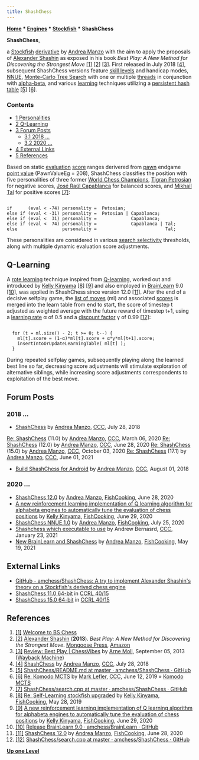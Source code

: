 ```yaml
---
title: ShashChess
---
```

**[Home](Home "Home") \* [Engines](Engines "Engines") \* [Stockfish](Stockfish "Stockfish") \* ShashChess**


**ShashChess**,  

a [Stockfish](Stockfish "Stockfish") [derivative](Category:Derivative "Category:Derivative") by [Andrea Manzo](Andrea_Manzo "Andrea Manzo") with the aim to apply the proposals of [Alexander Shashin](index.php?title=Alexander_Shashin&action=edit&redlink=1 "Alexander Shashin (page does not exist)") as exposed in his book *Best Play: A New Method for Discovering the Strongest Move* <a id="cite-note-1" href="#cite-ref-1">[1]</a> <a id="cite-note-2" href="#cite-ref-2">[2]</a>
<a id="cite-note-3" href="#cite-ref-3">[3]</a>.
First released in July 2018 <a id="cite-note-4" href="#cite-ref-4">[4]</a>,
subsequent ShashChess versions feature [skill levels](Playing_Strength "Playing Strength") and handicap modes, [NNUE](NNUE "NNUE"), [Monte-Carlo Tree Search](Monte-Carlo_Tree_Search "Monte-Carlo Tree Search") with one or multiple [threads](Thread "Thread") in conjunction with [alpha-beta](Alpha-Beta "Alpha-Beta"),
and various [learning](Learning "Learning") techniques utilizing a [persistent hash table](Persistent_Hash_Table "Persistent Hash Table") <a id="cite-note-5" href="#cite-ref-5">[5]</a>
<a id="cite-note-6" href="#cite-ref-6">[6]</a>.



### Contents


* [1 Personalities](#personalities)
* [2 Q-Learning](#q-learning)
* [3 Forum Posts](#forum-posts)
	+ [3.1 2018 ...](#2018-...)
	+ [3.2 2020 ...](#2020-...)
* [4 External Links](#external-links)
* [5 References](#references)






Based on static [evaluation](Evaluation "Evaluation") [score](Score "Score") ranges derivered from [pawn](Pawn "Pawn") endgame [point value](Point_Value "Point Value") (PawnValueEg = 208), ShashChess classifies the position with five personalities of three former [World Chess Champions](https://en.wikipedia.org/wiki/World_Chess_Championship),
[Tigran Petrosian](https://en.wikipedia.org/wiki/Tigran_Petrosian) for negative scores,
[José Raúl Capablanca](https://en.wikipedia.org/wiki/Jos%C3%A9_Ra%C3%BAl_Capablanca) for balanced scores,
and [Mikhail Tal](https://en.wikipedia.org/wiki/Mikhail_Tal) for positive scores <a id="cite-note-7" href="#cite-ref-7">[7]</a>:




```

if      (eval < -74) personality =  Petosian;
else if (eval < -31) personality =  Petosian | Capablanca;
else if (eval <  31) personality =             Capablanca;
else if (eval <  74) personality =             Capablanca | Tal;
else                 personality =                          Tal; 

```

These personalities are considered in various [search selectivity](Selectivity "Selectivity") thresholds, along with multiple dynamic evaluation score adjustments. 



## Q-Learning


A [rote learning](https://en.wikipedia.org/wiki/Rote_learning) technique inspired from [Q-learning](Reinforcement_Learning#Q-Learning "Reinforcement Learning"), worked out and introduced by [Kelly Kinyama](index.php?title=Kelly_Kinyama&action=edit&redlink=1 "Kelly Kinyama (page does not exist)")
<a id="cite-note-8" href="#cite-ref-8">[8]</a>
<a id="cite-note-9" href="#cite-ref-9">[9]</a> 
and also employed in [BrainLearn](index.php?title=BrainLearn&action=edit&redlink=1 "BrainLearn (page does not exist)") 9.0 <a id="cite-note-10" href="#cite-ref-10">[10]</a>,
was applied in ShashChess since version 12.0 <a id="cite-note-11" href="#cite-ref-11">[11]</a>. 
After the end of a decisive selfplay game, the [list of moves](Move_List "Move List") (ml) and associated [scores](Score "Score") is merged into the learn table from end to start, 
the score of timestep t adjusted as weighted average with the future reward of timestep t+1, using a [learning rate](https://en.wikipedia.org/wiki/Q-learning#Learning_Rate) α of 0.5 and a [discount factor](https://en.wikipedia.org/wiki/Q-learning#Discount_factor) γ of 0.99 <a id="cite-note-12" href="#cite-ref-12">[12]</a>:




```

  for (t = ml.size() - 2; t >= 0; t--) {
    ml[t].score = (1-α)*ml[t].score + α*γ*ml[t+1].score;
    insertIntoOrUpdateLearningTable( ml[t] );
  }

```

During repeated selfplay games, subsequently playing along the learned best line so far, decreasing score adjustments will stimulate exploration of alternative siblings, while increasing score adjustments correspondents to exploitation of the best move.



## Forum Posts


### 2018 ...


* [ShashChess](http://www.talkchess.com/forum3/viewtopic.php?f=2&t=68093) by [Andrea Manzo](Andrea_Manzo "Andrea Manzo"), [CCC](CCC "CCC"), July 28, 2018


 [Re: ShashChess](http://www.talkchess.com/forum3/viewtopic.php?f=2&t=68093&start=103) (11.0) by [Andrea Manzo](Andrea_Manzo "Andrea Manzo"), [CCC](CCC "CCC"), March 06, 2020
 [Re: ShashChess](http://www.talkchess.com/forum3/viewtopic.php?f=2&t=68093&start=105) (12.0) by [Andrea Manzo](Andrea_Manzo "Andrea Manzo"), [CCC](CCC "CCC"), June 28, 2020
 [Re: ShashChess](http://www.talkchess.com/forum3/viewtopic.php?f=2&t=68093&start=209) (15.0) by [Andrea Manzo](Andrea_Manzo "Andrea Manzo"), [CCC](CCC "CCC"), October 03, 2020
 [Re: ShashChess](http://www.talkchess.com/forum3/viewtopic.php?f=2&t=68093&start=272) (17.1) by [Andrea Manzo](Andrea_Manzo "Andrea Manzo"), [CCC](CCC "CCC"), June 01, 2021
* [Build ShashChess for Android](http://www.talkchess.com/forum3/viewtopic.php?f=7&t=68120&p=769919) by [Andrea Manzo](Andrea_Manzo "Andrea Manzo"), [CCC](CCC "CCC"), August 01, 2018


### 2020 ...


* [ShashChess 12.0](https://groups.google.com/g/fishcooking/c/GLag32ARtKo/m/3Zoaq3-rAwAJ) by [Andrea Manzo](Andrea_Manzo "Andrea Manzo"), [FishCooking](Computer_Chess_Forums "Computer Chess Forums"), June 28, 2020
* [A new reinforcement learning implementation of Q learning algorithm for alphabeta engines to automatically tune the evaluation of chess positions](https://groups.google.com/g/fishcooking/c/6IzmiSCB8lg/m/sFeSq9ykAQAJ) by [Kelly Kinyama](index.php?title=Kelly_Kinyama&action=edit&redlink=1 "Kelly Kinyama (page does not exist)"), [FishCooking](Computer_Chess_Forums "Computer Chess Forums"), June 29, 2020
* [ShashChess NNUE 1.0](https://groups.google.com/d/msg/fishcooking/yWtpz_FY5_Y/RMTG56fkAAAJ) by [Andrea Manzo](Andrea_Manzo "Andrea Manzo"), [FishCooking](Computer_Chess_Forums "Computer Chess Forums"), July 25, 2020
* [Shashchess which executable to use](http://www.talkchess.com/forum3/viewtopic.php?f=2&t=76394) by Andrew Bernasrd, [CCC](CCC "CCC"), January 23, 2021
* [New BrainLearn and ShashChess](https://groups.google.com/g/fishcooking/c/Iy1AlEZJWc8) by [Andrea Manzo](Andrea_Manzo "Andrea Manzo"), [FishCooking](Computer_Chess_Forums "Computer Chess Forums"), May 19, 2021


## External Links


* [GitHub - amchess/ShashChess: A try to implement Alexander Shashin's theory on a Stockfish's derived chess engine](https://github.com/amchess/ShashChess)
* [ShashChess 11.0 64-bit](https://ccrl.chessdom.com/ccrl/4040/cgi/engine_details.cgi?print=Details&each_game=1&eng=ShashChess%2011.0%2064-bit) in [CCRL 40/15](CCRL "CCRL")
* [ShashChess 15.0 64-bit](https://ccrl.chessdom.com/ccrl/4040/cgi/engine_details.cgi?print=Details&each_game=1&eng=ShashChess%2015.0%2064-bit) in [CCRL 40/15](CCRL "CCRL")


## References


1. <a id="cite-ref-1" href="#cite-note-1">[1]</a> [Welcome to BS Chess](http://www.bs-chess.com/latin/lectures/2011/shashin4.html)
2. <a id="cite-ref-2" href="#cite-note-2">[2]</a> [Alexander Shashin](index.php?title=Alexander_Shashin&action=edit&redlink=1 "Alexander Shashin (page does not exist)") (**2013**). *Best Play: A New Method for Discovering the Strongest Move*. [Mongoose Press](https://mongoosepress.com/), [Amazon](https://www.amazon.com/Best-Play-Discovering-Strongest-2013-01-01/dp/B01A0CKJQM)
3. <a id="cite-ref-3" href="#cite-note-3">[3]</a> [Review: Best Play | ChessVibes](https://web.archive.org/web/20130909054429/http://www.chessvibes.com/review-best-play) by [Arne Moll](https://ratings.fide.com/profile/1005820), September 05, 2013 ([Wayback Machine](https://en.wikipedia.org/wiki/Wayback_Machine))
4. <a id="cite-ref-4" href="#cite-note-4">[4]</a> [ShashChess](http://www.talkchess.com/forum3/viewtopic.php?f=2&t=68093) by [Andrea Manzo](Andrea_Manzo "Andrea Manzo"), [CCC](CCC "CCC"), July 28, 2018
5. <a id="cite-ref-5" href="#cite-note-5">[5]</a> [ShashChess/README.md at master · amchess/ShashChess · GitHub](https://github.com/amchess/ShashChess/blob/master/README.md)
6. <a id="cite-ref-6" href="#cite-note-6">[6]</a> [Re: Komodo MCTS](http://www.talkchess.com/forum3/viewtopic.php?f=2&t=70948&start=17) by [Mark Lefler](Mark_Lefler "Mark Lefler"), [CCC](CCC "CCC"), June 12, 2019 » [Komodo MCTS](Komodo#MCTS "Komodo")
7. <a id="cite-ref-7" href="#cite-note-7">[7]</a> [ShashChess/search.cpp at master · amchess/ShashChess · GitHub](https://github.com/amchess/ShashChess/blob/master/src/All/search.cpp#L446)
8. <a id="cite-ref-8" href="#cite-note-8">[8]</a> [Re: Self-Learning stockfish upgraded](https://groups.google.com/g/fishcooking/c/fhX7dFAsyew/m/NSd0-OJjBwAJ) by [Kelly Kinyama](index.php?title=Kelly_Kinyama&action=edit&redlink=1 "Kelly Kinyama (page does not exist)"), [FishCooking](Computer_Chess_Forums "Computer Chess Forums"), May 28, 2019
9. <a id="cite-ref-9" href="#cite-note-9">[9]</a> [A new reinforcement learning implementation of Q learning algorithm for alphabeta engines to automatically tune the evaluation of chess positions](https://groups.google.com/g/fishcooking/c/6IzmiSCB8lg/m/sFeSq9ykAQAJ) by [Kelly Kinyama](index.php?title=Kelly_Kinyama&action=edit&redlink=1 "Kelly Kinyama (page does not exist)"), [FishCooking](Computer_Chess_Forums "Computer Chess Forums"), June 29, 2020
10. <a id="cite-ref-10" href="#cite-note-10">[10]</a> [Release BrainLearn 9.0 · amchess/BrainLearn · GitHub](https://github.com/amchess/BrainLearn/releases/tag/9.0)
11. <a id="cite-ref-11" href="#cite-note-11">[11]</a> [ShashChess 12.0](https://groups.google.com/g/fishcooking/c/GLag32ARtKo/m/3Zoaq3-rAwAJ) by [Andrea Manzo](Andrea_Manzo "Andrea Manzo"), [FishCooking](Computer_Chess_Forums "Computer Chess Forums"), June 28, 2020
12. <a id="cite-ref-12" href="#cite-note-12">[12]</a> [ShashChess/search.cpp at master · amchess/ShashChess · GitHub](https://github.com/amchess/ShashChess/blob/master/src/All/search.cpp#L2625)

**[Up one Level](Stockfish "Stockfish")**







 
